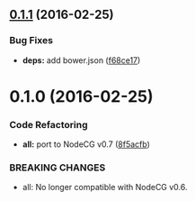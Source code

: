 <a name="0.1.1"></a>
## [0.1.1](https://github.com/SupportClass/lfg-twitchapi/compare/v0.1.0...v0.1.1) (2016-02-25)


### Bug Fixes

* **deps:** add bower.json ([f68ce17](https://github.com/SupportClass/lfg-twitchapi/commit/f68ce17))



<a name="0.1.0"></a>
# 0.1.0 (2016-02-25)


### Code Refactoring

* **all:** port to NodeCG v0.7 ([8f5acfb](https://github.com/SupportClass/lfg-twitchapi/commit/8f5acfb))


### BREAKING CHANGES

* all: No longer compatible with NodeCG v0.6.



